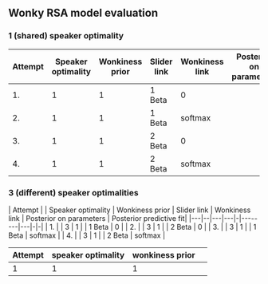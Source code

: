 ## Wonky RSA model evaluation


### 1 (shared) speaker optimality 

| Attempt | Speaker optimality | Wonkiness prior | Slider link | Wonkiness link | Posterior on parameters | Posterior predictive fit|
|----|---|-----------|---|-|-- |--|
| 1.  | 1 | 1  | 1 Beta | 0 | 
| 2.  | 1 | 1  | 1 Beta | softmax |
| 3.  | 1 | 1  | 2 Beta | 0 | 
| 4.  | 1 | 1  | 2 Beta | softmax | 
 

### 3 (different) speaker optimalities

| Attempt | | Speaker optimality | Wonkiness prior | Slider link | Wonkiness link | Posterior on parameters | Posterior predictive fit|
|---|--|---|---|-|--------|---|-|-|
| 1. |  | 3 | 1 | | 1 Beta | 0 | 
| 2. |  | 3 | 1 | | 2 Beta | 0 | 
| 3. |  | 3 | 1 | | 1 Beta | softmax |
| 4. |  | 3 | 1 | | 2 Beta | softmax | 

| Attempt        | speaker optimality           | wonkiness prior  |  |
| ------------| ----------| ----------| --|
| 1 | 1 | 1 | |
